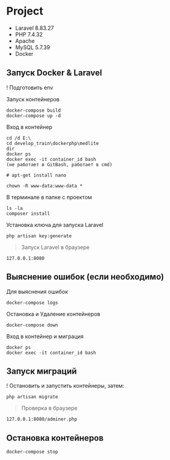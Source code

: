 # Project

- Laravel 8.83.27 
- PHP 7.4.32
- Apache 
- MySQL 5.7.39
- Docker

## Запуск Docker & Laravel

! Подготовить env

Запуск контейнеров

    docker-compose build
    docker-compose up -d

Вход в контейнер

    cd /d E:\
    cd develop_train\dockerphp\medlite
    dir
    docker ps
    docker exec -it container_id bash 
    (не работает в GitBash, работает в cmd)

    # apt-get install nano

    chown -R www-data:www-data *

В терминале в папке с проектом

    ls -la
    composer install

Установка ключа для запуска Laravel

    php artisan key:generate

> Запуск Laravel в браузере

    127.0.0.1:8080

## Выяснение ошибок (если необходимо)

Для выяснения ошибок
  
    docker-compose logs

Остановка и Удаление контейнеров

    docker-compose down 

Вход в контейнер и миграция

    docker ps
    docker exec -it container_id bash

## Запуск миграций

! Остановить и запустить контейнеры, затем:

    php artisan migrate

> Проверка в браузере

    127.0.0.1:8080/adminer.php

## Остановка контейнеров

    docker-compose stop
